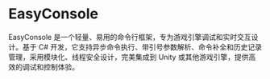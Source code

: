 # EasyConsole
EasyConsole 是一个轻量、易用的命令行框架，专为游戏引擎调试和实时交互设计。基于 C# 开发，它支持异步命令执行、带引号参数解析、命令补全和历史记录管理，采用模块化、线程安全设计，完美集成到 Unity 或其他游戏引擎，提供高效的调试和控制体验。

